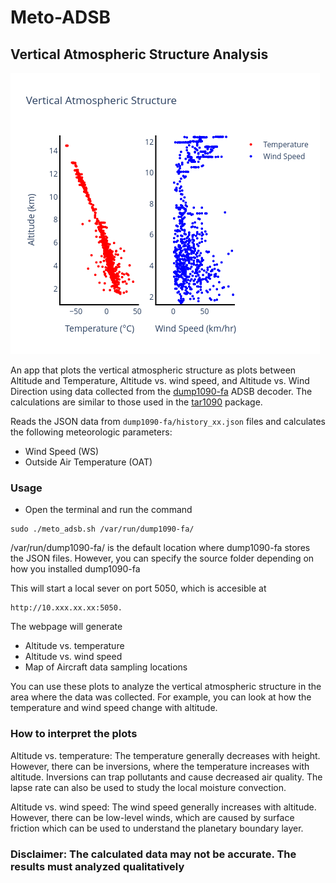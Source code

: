 # Meto-ADSB 

## Vertical Atmospheric Structure Analysis 

![Bengaluru](bengaluru.png)

An app that plots the vertical atmospheric structure as plots between Altitude and Temperature, Altitude vs. wind speed, and Altitude vs. Wind Direction using data collected from the [dump1090-fa](https://www.flightaware.com/adsb/piaware/install) ADSB decoder. The calculations are similar to those used in the [tar1090](https://github.com/wiedehopf/tar1090) package.


Reads the JSON data from `dump1090-fa/history_xx.json` files and calculates the following meteorologic parameters:

* Wind Speed (WS)
* Outside Air Temperature (OAT)

### Usage

* Open the terminal and run the command

```
sudo ./meto_adsb.sh /var/run/dump1090-fa/
```

/var/run/dump1090-fa/ is the default location where dump1090-fa stores the JSON files. However, you can specify the source folder depending on how you installed dump1090-fa

This will start a local sever on port 5050, which is accesible at 
```
http://10.xxx.xx.xx:5050.
```
The webpage will generate
* Altitude vs. temperature
* Altitude vs. wind speed
* Map of Aircraft data sampling locations

You can use these plots to analyze the vertical atmospheric structure in the area where the data was collected. For example, you can look at how the temperature and wind speed change with altitude.

### How to interpret the plots

Altitude vs. temperature: The temperature generally decreases with height. However, there can be inversions, where the temperature increases with altitude. Inversions can trap pollutants and cause decreased air quality. The lapse rate can also be used to study the local moisture convection.

Altitude vs. wind speed: The wind speed generally increases with altitude. However, there can be low-level winds, which are caused by surface friction which can be used to understand the planetary boundary layer.


### Disclaimer: The calculated data may not be accurate. The results must analyzed qualitatively
